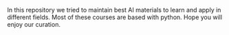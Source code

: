 In this repository we tried to maintain best AI materials to learn and apply in different fields. Most of these courses are based with python. Hope you will enjoy our curation.
